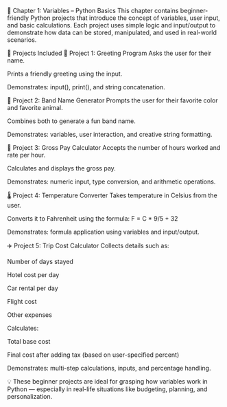 🐍 Chapter 1: Variables – Python Basics
This chapter contains beginner-friendly Python projects that introduce the concept of variables, user input, and basic calculations. Each project uses simple logic and input/output to demonstrate how data can be stored, manipulated, and used in real-world scenarios.

📁 Projects Included
📌 Project 1: Greeting Program
Asks the user for their name.

Prints a friendly greeting using the input.

Demonstrates: input(), print(), and string concatenation.

🎸 Project 2: Band Name Generator
Prompts the user for their favorite color and favorite animal.

Combines both to generate a fun band name.

Demonstrates: variables, user interaction, and creative string formatting.

💼 Project 3: Gross Pay Calculator
Accepts the number of hours worked and rate per hour.

Calculates and displays the gross pay.

Demonstrates: numeric input, type conversion, and arithmetic operations.

🌡️ Project 4: Temperature Converter
Takes temperature in Celsius from the user.

Converts it to Fahrenheit using the formula:
F = C * 9/5 + 32

Demonstrates: formula application using variables and input/output.

✈️ Project 5: Trip Cost Calculator
Collects details such as:

Number of days stayed

Hotel cost per day

Car rental per day

Flight cost

Other expenses

Calculates:

Total base cost

Final cost after adding tax (based on user-specified percent)

Demonstrates: multi-step calculations, inputs, and percentage handling.

💡 These beginner projects are ideal for grasping how variables work in Python — especially in real-life situations like budgeting, planning, and personalization.
